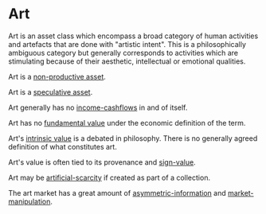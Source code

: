 # Art
Art is an asset class which encompass a broad category of human activities and artefacts that are done with "artistic intent". This is a philosophically ambiguous category but generally corresponds to activities which are stimulating because of their aesthetic, intellectual or emotional qualities. 

Art is a [non-productive asset](productive-asset.md).

Art is a [speculative asset](speculation.md).

Art generally has no [income-cashflows](income-cashflows.md) in and of itself.

Art has no [fundamental value](fundamental-value.md) under the economic definition of the term.

Art's [intrinsic value](use-value.md) is a debated in philosophy. There is no generally agreed definition of what constitutes art.

Art's value is often tied to its provenance and [sign-value](sign-value.md).

Art may be [artificial-scarcity](artificial-scarcity.md) if created as part of a collection.

The art market has a great amount of [asymmetric-information](asymmetric-information.md) and [market-manipulation](market-manipulation.md).